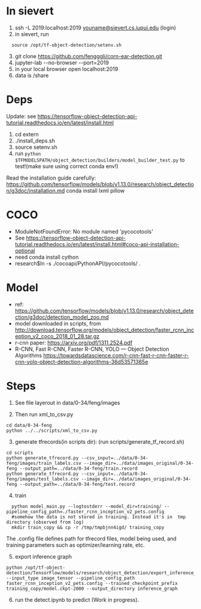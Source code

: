 In sievert
==========

1. ssh -L 2019:localhost:2019 youname@sievert.cs.iupui.edu (login)
2. in sievert, run
  ```
    source /opt/tf-object-detection/setenv.sh
  ```
3. git clone https://github.com/fengggli/corn-ear-detection.git
4. jupyter-lab --no-browser --port=2019
5. in your local browser open localhost:2019
6. data is /share

Deps
=========
Update: see https://tensorflow-object-detection-api-tutorial.readthedocs.io/en/latest/install.html
1. cd extern
1. ./install_deps.sh
2. source setenv.sh
3. run ``python $TFMODELSPATH/object_detection/builders/model_builder_test.py`` to test!(make sure using correct conda env!)

Read the installation guide carefully:
  https://github.com/tensorflow/models/blob/v1.13.0/research/object_detection/g3doc/installation.md
conda install lxml pillow

COCO
=========
* ModuleNotFoundError: No module named 'pycocotools'
* See https://tensorflow-object-detection-api-tutorial.readthedocs.io/en/latest/install.html#coco-api-installation-optional
* need conda install cython
* research$ln -s ./cocoapi/PythonAPI/pycocotools/ .


Model
===========

* ref: https://github.com/tensorflow/models/blob/v1.13.0/research/object_detection/g3doc/detection_model_zoo.md
* model downloaded in scripts, from http://download.tensorflow.org/models/object_detection/faster_rcnn_inception_v2_coco_2018_01_28.tar.gz
* r-cnn paper: https://arxiv.org/pdf/1311.2524.pdf
* R-CNN, Fast R-CNN, Faster R-CNN, YOLO — Object Detection Algorithms https://towardsdatascience.com/r-cnn-fast-r-cnn-faster-r-cnn-yolo-object-detection-algorithms-36d53571365e

Steps
===========
1. See file layerout in data/0-34/feng/images

2. Then run xml_to_csv.py 
  ```
  cd data/0-34-feng
  python ../../scripts/xml_to_csv.py
  ```

3. generate tfrecords(in scripts dir):
  (run scripts/generate_tf_record.sh)
  ```
  cd scripts
  python generate_tfrecord.py --csv_input=../data/0-34-feng/images/train_labels.csv --image_dir=../data/images_original/0-34-feng --output_path=../data/0-34-feng/train.record
  python generate_tfrecord.py --csv_input=../data/0-34-feng/images/test_labels.csv --image_dir=../data/images_original/0-34-feng --output_path=../data/0-34-feng/test.record
  ```

4. train
```shell
  python model_main.py --logtostderr --model_dir=training/ --pipeline_config_path=./faster_rcnn_inception_v2_pets.config
  #somehow the data is not stored in training. Instead it's in  tmp directory (observed from log)
  mkdir train_copy && cp -r /tmp/tmpbjnn4igd/ training_copy
```

The .config file defines path for tfrecord files, model being used, and training parameters such as optimizer/learning rate, etc.

5. export inference graph 
  ```
  python /opt/tf-object-detection/TensorFlow/models/research/object_detection/export_inference_graph.py --input_type image_tensor --pipeline_config_path faster_rcnn_inception_v2_pets.config --trained_checkpoint_prefix training_copy/model.ckpt-2000 --output_directory inference_graph
  ```

6. run the detect.ipynb to predict (Work in progress).

